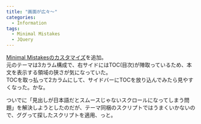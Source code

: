 ```yaml
---
title: "画面が広々～"
categories:
  - Information
tags:
  - Minimal Mistakes
  - JQuery
---
```

[Minimal Mistakesのカスタマイズ](/githubpages/minimal-mistakes/)を追加。  
元のテーマは3カラム構成で、右サイドにはTOC(目次)が陣取っているため、本文を表示する領域の狭さが気になっていた。  
TOCを取っ払って2カラムにして、サイドバーにTOCを放り込んでみたら見やすくなった。かな。

ついでに「見出しが日本語だとスムースじゃないスクロールになってしまう問題」を解決しようとしたのだが、テーマ同梱のスクリプトではうまくいかないので、ググって探したスクリプトを適用、っと。